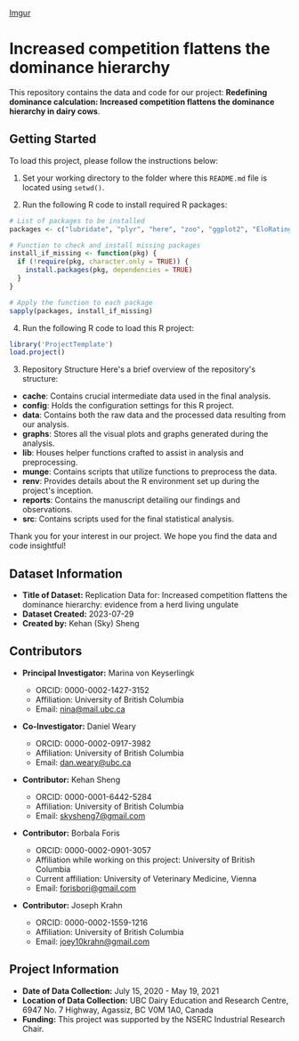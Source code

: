 [Imgur](https://i.imgur.com/nPFTyNz.gifv)

# Increased competition flattens the dominance hierarchy

This repository contains the data and code for our project: **Redefining dominance calculation: Increased competition flattens the dominance hierarchy in dairy cows**.

## Getting Started

To load this project, please follow the instructions below:

1. Set your working directory to the folder where this `README.md` file is located using `setwd()`.

2. Run the following R code to install required R packages:

```r
# List of packages to be installed
packages <- c("lubridate", "plyr", "here", "zoo", "ggplot2", "EloRating", "EloSteepness", "viridis", "dplyr", "lme4", "lmerTest")

# Function to check and install missing packages
install_if_missing <- function(pkg) {
  if (!require(pkg, character.only = TRUE)) {
    install.packages(pkg, dependencies = TRUE)
  }
}

# Apply the function to each package
sapply(packages, install_if_missing)
```

4. Run the following R code to load this R project:

```r
library('ProjectTemplate')
load.project()
```
3. Repository Structure
Here's a brief overview of the repository's structure:

- **cache**: Contains crucial intermediate data used in the final analysis.
- **config**: Holds the configuration settings for this R project.
- **data**: Contains both the raw data and the processed data resulting from our analysis.
- **graphs**: Stores all the visual plots and graphs generated during the analysis.
- **lib**: Houses helper functions crafted to assist in analysis and preprocessing.
- **munge**: Contains scripts that utilize functions to preprocess the data.
- **renv**: Provides details about the R environment set up during the project's inception.
- **reports**: Contains the manuscript detailing our findings and observations.
- **src**: Contains scripts used for the final statistical analysis.

Thank you for your interest in our project. We hope you find the data and code insightful!

## Dataset Information

- **Title of Dataset:** Replication Data for: Increased competition flattens the dominance hierarchy: evidence from a herd living ungulate  
- **Dataset Created:** 2023-07-29  
- **Created by:** Kehan (Sky) Sheng

## Contributors

- **Principal Investigator:** Marina von Keyserlingk  
  - ORCID: 0000-0002-1427-3152  
  - Affiliation: University of British Columbia  
  - Email: <nina@mail.ubc.ca>

- **Co-Investigator:** Daniel Weary  
  - ORCID: 0000-0002-0917-3982  
  - Affiliation: University of British Columbia  
  - Email: <dan.weary@ubc.ca>

- **Contributor:** Kehan Sheng  
  - ORCID: 0000-0001-6442-5284  
  - Affiliation: University of British Columbia  
  - Email: <skysheng7@gmail.com>

- **Contributor:** Borbala Foris  
  - ORCID: 0000-0002-0901-3057  
  - Affiliation while working on this project: University of British Columbia
  - Current affiliation: University of Veterinary Medicine, Vienna
  - Email: <forisbori@gmail.com>

- **Contributor:** Joseph Krahn  
  - ORCID: 0000-0002-1559-1216  
  - Affiliation: University of British Columbia  
  - Email: <joey10krahn@gmail.com>

## Project Information

- **Date of Data Collection:** July 15, 2020 - May 19, 2021  
- **Location of Data Collection:** UBC Dairy Education and Research Centre, 6947 No. 7 Highway, Agassiz, BC V0M 1A0, Canada  
- **Funding:** This project was supported by the NSERC Industrial Research Chair.
